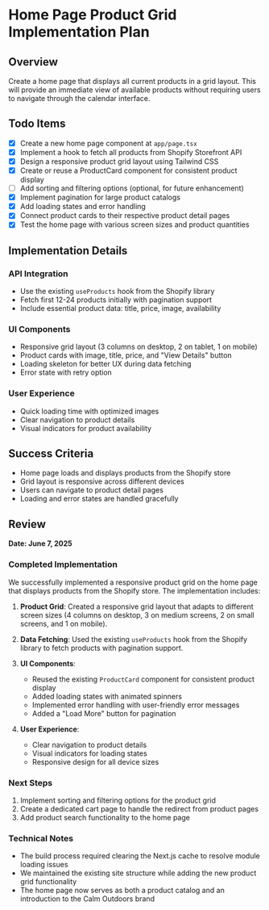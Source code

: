 # Home Page Product Grid Implementation Plan

## Overview
Create a home page that displays all current products in a grid layout. This will provide an immediate view of available products without requiring users to navigate through the calendar interface.

## Todo Items

- [x] Create a new home page component at `app/page.tsx`
- [x] Implement a hook to fetch all products from Shopify Storefront API
- [x] Design a responsive product grid layout using Tailwind CSS
- [x] Create or reuse a ProductCard component for consistent product display
- [ ] Add sorting and filtering options (optional, for future enhancement)
- [x] Implement pagination for large product catalogs
- [x] Add loading states and error handling
- [x] Connect product cards to their respective product detail pages
- [x] Test the home page with various screen sizes and product quantities

## Implementation Details

### API Integration
- Use the existing `useProducts` hook from the Shopify library
- Fetch first 12-24 products initially with pagination support
- Include essential product data: title, price, image, availability

### UI Components
- Responsive grid layout (3 columns on desktop, 2 on tablet, 1 on mobile)
- Product cards with image, title, price, and "View Details" button
- Loading skeleton for better UX during data fetching
- Error state with retry option

### User Experience
- Quick loading time with optimized images
- Clear navigation to product details
- Visual indicators for product availability

## Success Criteria
- Home page loads and displays products from the Shopify store
- Grid layout is responsive across different devices
- Users can navigate to product detail pages
- Loading and error states are handled gracefully

## Review
**Date: June 7, 2025**

### Completed Implementation
We successfully implemented a responsive product grid on the home page that displays products from the Shopify store. The implementation includes:

1. **Product Grid**: Created a responsive grid layout that adapts to different screen sizes (4 columns on desktop, 3 on medium screens, 2 on small screens, and 1 on mobile).

2. **Data Fetching**: Used the existing `useProducts` hook from the Shopify library to fetch products with pagination support.

3. **UI Components**: 
   - Reused the existing `ProductCard` component for consistent product display
   - Added loading states with animated spinners
   - Implemented error handling with user-friendly error messages
   - Added a "Load More" button for pagination

4. **User Experience**:
   - Clear navigation to product details
   - Visual indicators for loading states
   - Responsive design for all device sizes

### Next Steps
1. Implement sorting and filtering options for the product grid
2. Create a dedicated cart page to handle the redirect from product pages
3. Add product search functionality to the home page

### Technical Notes
- The build process required clearing the Next.js cache to resolve module loading issues
- We maintained the existing site structure while adding the new product grid functionality
- The home page now serves as both a product catalog and an introduction to the Calm Outdoors brand
